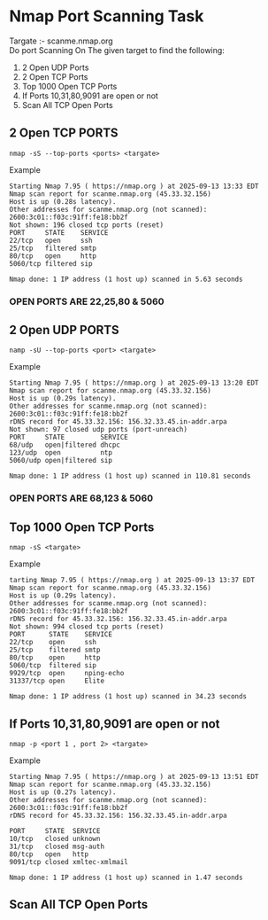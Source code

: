 # Nmap Port Scanning Task 
Targate :- scanme.nmap.org \
Do port Scanning On The given target to find the following:
1. 2 Open UDP Ports
2. 2 Open TCP Ports
3. Top 1000 Open TCP Ports
4. If Ports 10,31,80,9091 are open or not
5. Scan All TCP Open Ports


## 2 Open TCP PORTS
` nmap -sS --top-ports <ports> <targate> `


Example
```
Starting Nmap 7.95 ( https://nmap.org ) at 2025-09-13 13:33 EDT
Nmap scan report for scanme.nmap.org (45.33.32.156)
Host is up (0.28s latency).
Other addresses for scanme.nmap.org (not scanned): 2600:3c01::f03c:91ff:fe18:bb2f
Not shown: 196 closed tcp ports (reset)
PORT     STATE    SERVICE
22/tcp   open     ssh
25/tcp   filtered smtp
80/tcp   open     http
5060/tcp filtered sip

Nmap done: 1 IP address (1 host up) scanned in 5.63 seconds
```
### OPEN PORTS ARE 22,25,80 & 5060


## 2 Open UDP PORTS
` namp -sU --top-ports <port> <targate> `


Example 
```
Starting Nmap 7.95 ( https://nmap.org ) at 2025-09-13 13:20 EDT
Nmap scan report for scanme.nmap.org (45.33.32.156)
Host is up (0.29s latency).
Other addresses for scanme.nmap.org (not scanned): 2600:3c01::f03c:91ff:fe18:bb2f
rDNS record for 45.33.32.156: 156.32.33.45.in-addr.arpa
Not shown: 97 closed udp ports (port-unreach)
PORT     STATE         SERVICE
68/udp   open|filtered dhcpc
123/udp  open          ntp
5060/udp open|filtered sip

Nmap done: 1 IP address (1 host up) scanned in 110.81 seconds
```
### OPEN PORTS ARE 68,123 & 5060


## Top 1000 Open TCP Ports
` nmap -sS <targate> `


Example 
```
tarting Nmap 7.95 ( https://nmap.org ) at 2025-09-13 13:37 EDT
Nmap scan report for scanme.nmap.org (45.33.32.156)
Host is up (0.29s latency).
Other addresses for scanme.nmap.org (not scanned): 2600:3c01::f03c:91ff:fe18:bb2f
rDNS record for 45.33.32.156: 156.32.33.45.in-addr.arpa
Not shown: 994 closed tcp ports (reset)
PORT      STATE    SERVICE
22/tcp    open     ssh
25/tcp    filtered smtp
80/tcp    open     http
5060/tcp  filtered sip
9929/tcp  open     nping-echo
31337/tcp open     Elite

Nmap done: 1 IP address (1 host up) scanned in 34.23 seconds
```


## If Ports 10,31,80,9091 are open or not
` nmap -p <port 1 , port 2> <targate> `


Example
```
Starting Nmap 7.95 ( https://nmap.org ) at 2025-09-13 13:51 EDT
Nmap scan report for scanme.nmap.org (45.33.32.156)
Host is up (0.27s latency).
Other addresses for scanme.nmap.org (not scanned): 2600:3c01::f03c:91ff:fe18:bb2f
rDNS record for 45.33.32.156: 156.32.33.45.in-addr.arpa

PORT     STATE  SERVICE
10/tcp   closed unknown
31/tcp   closed msg-auth
80/tcp   open   http
9091/tcp closed xmltec-xmlmail

Nmap done: 1 IP address (1 host up) scanned in 1.47 seconds
```


## Scan All TCP Open Ports


